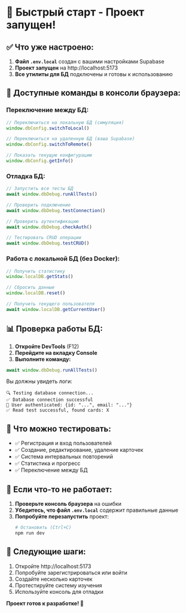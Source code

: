 # 🚀 Быстрый старт - Проект запущен!

## ✅ Что уже настроено:

1. **Файл `.env.local`** создан с вашими настройками Supabase
2. **Проект запущен** на http://localhost:5173
3. **Все утилиты для БД** подключены и готовы к использованию

## 🔧 Доступные команды в консоли браузера:

### Переключение между БД:
```javascript
// Переключиться на локальную БД (симуляция)
window.dbConfig.switchToLocal()

// Переключиться на удаленную БД (ваша Supabase)
window.dbConfig.switchToRemote()

// Показать текущую конфигурацию
window.dbConfig.getInfo()
```

### Отладка БД:
```javascript
// Запустить все тесты БД
await window.dbDebug.runAllTests()

// Проверить подключение
await window.dbDebug.testConnection()

// Проверить аутентификацию
await window.dbDebug.checkAuth()

// Тестировать CRUD операции
await window.dbDebug.testCRUD()
```

### Работа с локальной БД (без Docker):
```javascript
// Получить статистику
window.localDB.getStats()

// Сбросить данные
window.localDB.reset()

// Получить текущего пользователя
await window.localDB.getCurrentUser()
```

## 📊 Проверка работы БД:

1. **Откройте DevTools** (F12)
2. **Перейдите на вкладку Console**
3. **Выполните команду:**
```javascript
await window.dbDebug.runAllTests()
```

Вы должны увидеть логи:
```
🔍 Testing database connection...
✅ Database connection successful
👤 User authenticated: {id: "...", email: "..."}
✅ Read test successful, found cards: X
```

## 🎯 Что можно тестировать:

- ✅ Регистрация и вход пользователей
- ✅ Создание, редактирование, удаление карточек
- ✅ Система интервальных повторений
- ✅ Статистика и прогресс
- ✅ Переключение между БД

## 🚨 Если что-то не работает:

1. **Проверьте консоль браузера** на ошибки
2. **Убедитесь, что файл `.env.local`** содержит правильные данные
3. **Попробуйте перезапустить** проект:
   ```bash
   # Остановить (Ctrl+C)
   npm run dev
   ```

## 📝 Следующие шаги:

1. Откройте http://localhost:5173
2. Попробуйте зарегистрироваться или войти
3. Создайте несколько карточек
4. Протестируйте систему изучения
5. Используйте консоль для отладки

**Проект готов к разработке! 🎉**

